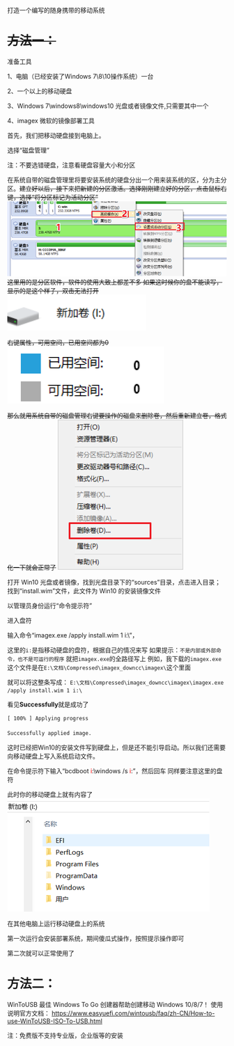 打造一个编写的随身携带的移动系统
<!--more-->



# ~~方法一：~~

准备工具

1、电脑（已经安装了Windows 7\8\10操作系统）一台

2、一个以上的移动硬盘

3、Windows 7\windows8\windows10 光盘或者镜像文件,只需要其中一个

4、imagex 微软的镜像部署工具

首先，我们把移动硬盘接到电脑上。

选择“磁盘管理”

注：不要选错硬盘，注意看硬盘容量大小和分区

在系统自带的磁盘管理里将要安装系统的硬盘分出一个用来装系统的区，分为主分区。~~建立好以后，接下来把新建的分区激活。选择刚刚建立好的分区，点击鼠标右键，选择“将分区标记为活动分区”~~
![建立分区](https://raw.githubusercontent.com/zzzhbr/notebook-image/master/notebook/2019/09/16/1568611225309-1568611225347.png)
~~这里用的是分区软件，软件的使用大致上都差不多
如果这时候你的盘不能读写，显示的是这个样子，双击无法打开~~
![无容量大小](https://raw.githubusercontent.com/zzzhbr/notebook-image/master/notebook/2019/09/16/1568612506917-1568612506918.png)

~~右键属性，可用空间，已用空间都为0~~
![属性为0](https://raw.githubusercontent.com/zzzhbr/notebook-image/master/notebook/2019/09/16/1568612648859-1568612648861.png)

~~那么就用系统自带的磁盘管理右键要操作的磁盘来删除卷，然后重新建立卷，格式化一下就会正常了~~
![删除卷](https://raw.githubusercontent.com/zzzhbr/notebook-image/master/notebook/2019/09/16/1568612731888-1568612731892.png)

打开 Win10 光盘或者镜像，找到光盘目录下的“sources”目录，点击进入目录；找到“install.wim”文件，此文件为 Win10 的安装镜像文件

以管理员身份运行“命令提示符”

进入盘符

输入命令“imagex.exe /apply install.wim 1 i:\”，

这里的`i:`是指移动硬盘的盘符，根据自己的情况来写
如果提示：`不是内部或外部命令，也不是可运行的程序` 就把`imagex.exe`的全路径写上
例如，我下载的`imagex.exe`这个文件是在`E:\文档\Compressed\imagex_downcc\imagex\`这个里面

就可以将这整条写成：
`E:\文档\Compressed\imagex_downcc\imagex\imagex.exe /apply install.wim 1 i:\`


看见**Successfully**就是成功了
```cmd
[ 100% ] Applying progress

Successfully applied image.
```

这时已经把Win10的安装文件写到硬盘上，但是还不能引导启动。所以我们还需要向移动硬盘上写入系统启动文件。

在命令提示符下输入“bcdboot <font color=red>i</font>:\windows /s <font color=red>i</font>:”，然后回车
同样要注意这里的盘符

此时你的移动硬盘上就有内容了
![移动硬盘里的内容](https://raw.githubusercontent.com/zzzhbr/notebook-image/master/notebook/2019/09/16/1568613248723-1568613248725.png)


在其他电脑上运行移动硬盘上的系统

第一次运行会安装部署系统，期间傻瓜式操作，按照提示操作即可

第二次就可以正常使用了






# 方法二：
WinToUSB
最佳 Windows To Go 创建器帮助创建移动 Windows 10/8/7！
使用说明官方文档：
<https://www.easyuefi.com/wintousb/faq/zh-CN/How-to-use-WinToUSB-ISO-To-USB.html>

注：免费版不支持专业版，企业版等的安装

